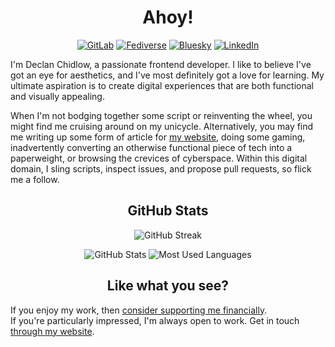 <h1 align="center">Ahoy!</h1>

<p align="center">
	<a href="https://gitlab.com/DeclanChidlow">
    <img src="https://img.shields.io/badge/GitLab-FC6D26?style=for-the-badge&logo=GitLab&logoColor=white" alt="GitLab"></a>
	<a href="https://fedi.vale.rocks/vale">
	<img src="https://img.shields.io/badge/Fediverse-F1007E?style=for-the-badge&logo=ActivityPub&logoColor=white" alt="Fediverse"></a>
 	<a href="https://bsky.vale.rocks">
	<img src="https://img.shields.io/badge/Bluesky-0085ff?style=for-the-badge&logo=Bluesky&logoColor=white" alt="Bluesky"></a>
	<a href="https://www.linkedin.com/in/declan-chidlow">
    <img src="https://img.shields.io/badge/LinkedIn-0077B5?style=for-the-badge&logo=LinkedIn&logoColor=white" alt="LinkedIn"></a>
</p>

<p>
I'm Declan Chidlow, a passionate frontend developer. I like to believe I've got an eye for aesthetics, and I've most definitely got a love for learning. My ultimate aspiration is to create digital experiences that are both functional and visually appealing.

When I'm not bodging together some script or reinventing the wheel, you might find me cruising around on my unicycle. Alternatively, you may find me writing up some form of article for [my website](https://vale.rocks/?utm_source=GitHubBio), doing some gaming, inadvertently converting an otherwise functional piece of tech into a paperweight, or browsing the crevices of cyberspace. Within this digital domain, I sling scripts, inspect issues, and propose pull requests, so flick me a follow.

</p>

<h2 align="center">GitHub Stats</h2>

<p align="center">
    <img src="https://streak-stats.demolab.com?user=DeclanChidlow&theme=github-dark&date_format=j%2Fn%5B%2FY%5D&mode=weekly" alt="GitHub Streak"/>
</p>

<p align="center">
	<img src="https://github-readme-stats.vercel.app/api?username=DeclanChidlow&theme=github_dark&show_icons=true&count_private=true&include_all_commits=true" alt="GitHub Stats"/>
	<img src="https://github-readme-stats.vercel.app/api/top-langs/?username=DeclanChidlow&theme=github_dark&layout=compact&langs_count=8" alt="Most Used Languages"/>
</p>

<h2 align="center">Like what you see?</h2>

If you enjoy my work, then [consider supporting me financially](https://vale.rocks/support?utm_source=GitHubBio). \
If you're particularly impressed, I'm always open to work. Get in touch [through my website](https://vale.rocks/contact?utm_source=GitHubBio).
